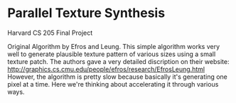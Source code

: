 # Parallel Texture Synthesis
Harvard CS 205 Final Project

Original Algorithm by Efros and Leung. 
This simple algorithm works very well to generate plausible texture pattern of various sizes using a small texture patch.
The authors gave a very detailed discription on their website: http://graphics.cs.cmu.edu/people/efros/research/EfrosLeung.html
However, the algorithm is pretty slow because basically it's generating one pixel at a time. Here we're thinking about accelerating it 
through various ways.
